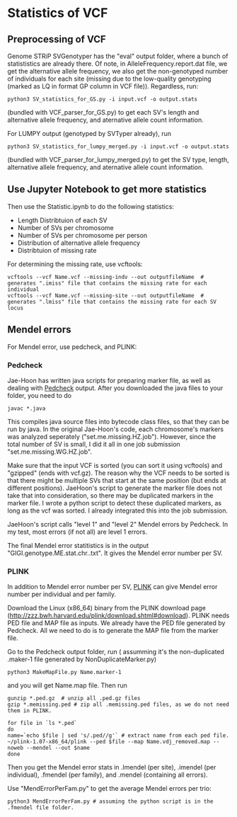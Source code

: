 # Statistics of VCF

## Preprocessing of VCF
Genome STRiP SVGenotyper has the "eval" output folder, where a bunch of statististics are already there. Of note, in AlleleFrequency.report.dat file, we get the alternative allele frequency, we also get the non-genotyped number of individuals for each site (missing due to the low-quality genotyping (marked as LQ in format GP column in VCF file)). Regardless, run:
```
python3 SV_statistics_for_GS.py -i input.vcf -o output.stats
```
(bundled with VCF_parser_for_GS.py) to get each SV's length and alternative allele frequency, and aternative allele count information. 

For LUMPY output (genotyped by SVTyper already), run 
```
python3 SV_statistics_for_lumpy_merged.py -i input.vcf -o output.stats
```
 (bundled with VCF_parser_for_lumpy_merged.py) to get the SV type, length, alternative allele frequency, and aternative allele count information. 

## Use Jupyter Notebook to get more statistics

Then use the Statistic.ipynb to do the following statistics:
* Length Distribtuion of each SV
* Number of SVs per chromosome
* Number of SVs per chromosome per person
* Distribution of alternative allele frequency
* Distribtuion of missing rate

For determining the missing rate, use vcftools:
```
vcftools --vcf Name.vcf --missing-indv --out outputfileName  # generates ".imiss" file that contains the missing rate for each individual
vcftools --vcf Name.vcf --missing-site --out outputfileName  # generates ".lmiss" file that contains the missing rate for each SV locus

```


## Mendel errors
For Mendel error, use pedcheck, and PLINK:

### Pedcheck
Jae-Hoon has written java scripts for preparing marker file, as well as dealing with [Pedcheck](https://watson.hgen.pitt.edu/register/docs/pedcheck.html) output.
After you downloaded the java files to your folder, you need to do
```
javac *.java
```
This compiles java source files into bytecode class files, so that they can be run by java. 
In the original Jae-Hoon's code, each chromosome's markers was analyzed seperately  ("set.me.missing.HZ.job"). However, since the total number of SV is small, I did it all in one job submission "set.me.missing.WG.HZ.job". 

Make sure that the input VCF is sorted (you can sort it using vcftools) and "gzipped" (ends with vcf.gz). The reason why the VCF needs to be sorted is that there might be multiple SVs that start at the same position (but ends at different positions). JaeHoon's script to generate the marker file does not take that into consideration, so there may be duplicated markers in the marker file. I wrote a python script to detect these duplicated markers, as long as the vcf was sorted. I already integrated this into the job submission. 

JaeHoon's script calls "level 1" and "level 2" Mendel errors by Pedcheck. In my test, most errors (if not all) are level 1 errors.

The final Mendel error statitistics is in the output "GIGI.genotype.ME.stat.chr..txt". It gives the Mendel error number per SV. 

### PLINK

In addition to Mendel error number per SV, [PLINK](http://zzz.bwh.harvard.edu/plink/) can give Mendel error number per individual and per family. 

Download the Linux (x86_64) binary from the PLINK download page (http://zzz.bwh.harvard.edu/plink/download.shtml#download). PLINK needs PED file and MAP file as inputs. We already have the PED file generated by Pedcheck. All we need to do is to generate the MAP file from the marker file. 

Go to the Pedcheck output folder, run ( assumming it's the non-duplicated .maker-1 file generated by NonDuplicateMarker.py)
```
python3 MakeMapFile.py Name.marker-1
```
and you will get Name.map file. Then run
```
gunzip *.ped.gz  # unzip all .ped.gz files
gzip *.memissing.ped # zip all .memissing.ped files, as we do not need them in PLINK.

for file in `ls *.ped`
do
name=`echo $file | sed 's/.ped//g'` # extract name from each ped file. 
~/plink-1.07-x86_64/plink --ped $file --map Name.vdj_removed.map --noweb --mendel --out $name
done
```
Then you get the Mendel error stats in .lmendel (per site), .imendel (per individual), .fmendel (per family), and .mendel (containing all errors).

Use "MendErrorPerFam.py" to get the average Mendel errors per trio:
```
python3 MendErrorPerFam.py # assuming the python script is in the .fmendel file folder. 
```










